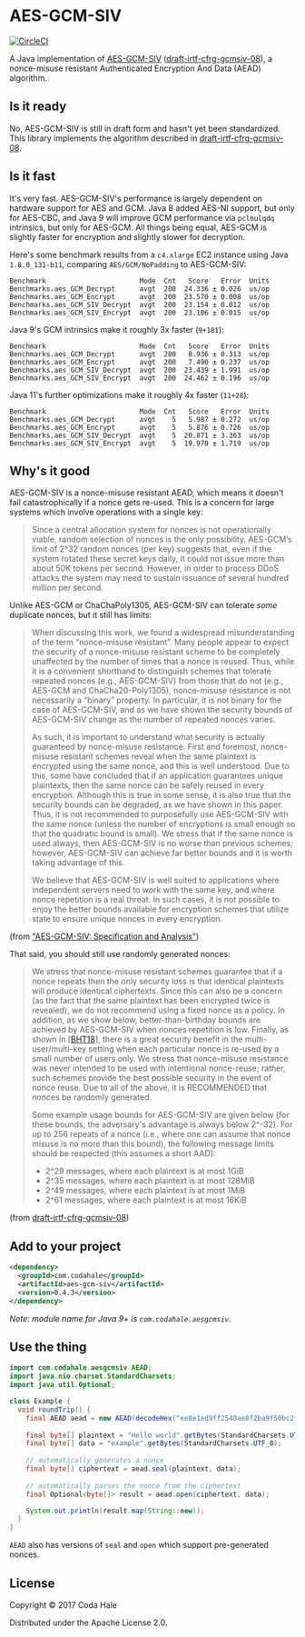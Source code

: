 # AES-GCM-SIV

[![CircleCI](https://circleci.com/gh/codahale/aes-gcm-siv.svg?style=svg)](https://circleci.com/gh/codahale/aes-gcm-siv)

A Java implementation of [AES-GCM-SIV](https://eprint.iacr.org/2017/168) 
([draft-irtf-cfrg-gcmsiv-08](https://tools.ietf.org/html/draft-irtf-cfrg-gcmsiv-08)), a
nonce-misuse resistant Authenticated Encryption And Data (AEAD) algorithm.

## Is it ready

No, AES-GCM-SIV is still in draft form and hasn't yet been standardized. This library implements the
algorithm described in
[draft-irtf-cfrg-gcmsiv-08](https://tools.ietf.org/html/draft-irtf-cfrg-gcmsiv-08).

## Is it fast

It's very fast. AES-GCM-SIV's performance is largely dependent on hardware support for AES and GCM.
Java 8 added AES-NI support, but only for AES-CBC, and Java 9 will improve GCM performance via
`pclmulqdq` intrinsics, but only for AES-GCM. All things being equal, AES-GCM is slightly faster for
encryption and slightly slower for decryption. 

Here's some benchmark results from a `c4.xlarge` EC2 instance using Java `1.8.0_131-b11`, comparing
`AES/GCM/NoPadding` to AES-GCM-SIV:

```
Benchmark                       Mode  Cnt   Score   Error  Units
Benchmarks.aes_GCM_Decrypt      avgt  200  24.336 ± 0.026  us/op
Benchmarks.aes_GCM_Encrypt      avgt  200  23.570 ± 0.008  us/op
Benchmarks.aes_GCM_SIV_Decrypt  avgt  200  23.154 ± 0.012  us/op
Benchmarks.aes_GCM_SIV_Encrypt  avgt  200  23.106 ± 0.015  us/op
```

Java 9's GCM intrinsics make it roughly 3x faster (`9+181`):

``` 
Benchmark                       Mode  Cnt   Score   Error  Units
Benchmarks.aes_GCM_Decrypt      avgt  200   8.936 ± 0.313  us/op
Benchmarks.aes_GCM_Encrypt      avgt  200   7.490 ± 0.237  us/op
Benchmarks.aes_GCM_SIV_Decrypt  avgt  200  23.439 ± 1.991  us/op
Benchmarks.aes_GCM_SIV_Encrypt  avgt  200  24.462 ± 0.196  us/op
```

Java 11's further optimizations make it roughly 4x faster (`11+28`):

```
Benchmark                       Mode  Cnt   Score   Error  Units
Benchmarks.aes_GCM_Decrypt      avgt    5   5.987 ± 0.272  us/op
Benchmarks.aes_GCM_Encrypt      avgt    5   5.876 ± 0.726  us/op
Benchmarks.aes_GCM_SIV_Decrypt  avgt    5  20.871 ± 3.363  us/op
Benchmarks.aes_GCM_SIV_Encrypt  avgt    5  19.970 ± 1.719  us/op
```

## Why's it good

AES-GCM-SIV is a nonce-misuse resistant AEAD, which means it doesn't fail catastrophically if a
nonce gets re-used. This is a concern for large systems which involve operations with a single key:

> Since a central allocation system for nonces is not operationally viable, random selection of
nonces is the only possibility. AES-GCM’s limit of 2^32 random nonces (per key) suggests that, even
if the system rotated these secret keys daily, it could not issue more than about 50K tokens per
second. However, in order to process DDoS attacks the system may need to sustain issuance of several
hundred million per second.

Unlike AES-GCM or ChaChaPoly1305, AES-GCM-SIV can tolerate _some_ duplicate nonces, but it still has
limits:

> When discussing this work, we found a widespread misunderstanding of the term “nonce-misuse
resistant”. Many people appear to expect the security of a nonce-misuse resistant scheme to be
completely unaffected by the number of times that a nonce is reused. Thus, while it is a convenient
shorthand to distinguish schemes that tolerate repeated nonces (e.g., AES-GCM-SIV) from those that
do not (e.g., AES-GCM and ChaCha20-Poly1305), nonce-misuse resistance is not necessarily a “binary”
property. In particular, it is not binary for the case of AES-GCM-SIV, and as we have shown the
security bounds of AES-GCM-SIV change as the number of repeated nonces varies.
>
> As such, it is important to understand what security is actually guaranteed by nonce-misuse
resistance. First and foremost, nonce-misuse resistant schemes reveal when the same plaintext is
encrypted using the same nonce, and this is well understood. Due to this, some have concluded that
if an application guarantees unique plaintexts, then the same nonce can be safely reused in every
encryption. Although this is true in some sense, it is also true that the security bounds can be
degraded, as we have shown in this paper. Thus, it is not recommended to purposefully use
AES-GCM-SIV with the same nonce (unless the number of encryptions is small enough so that the
quadratic bound is small). We stress that if the same nonce is used always, then AES-GCM-SIV is no
worse than previous schemes; however, AES-GCM-SIV can achieve far better bounds and it is worth
taking advantage of this. 
> 
> We believe that AES-GCM-SIV is well suited to applications where independent servers need to work
with the same key, and where nonce repetition is a real threat. In such cases, it is not possible to
enjoy the better bounds available for encryption schemes that utilize state to ensure unique nonces
in every encryption.

(from ["AES-GCM-SIV: Specification and Analysis"](https://eprint.iacr.org/2017/168))

That said, you should still use randomly generated nonces:

> We stress that nonce-misuse resistant schemes guarantee that if a nonce repeats then the only
security loss is that identical plaintexts will produce identical ciphertexts.  Since this can also
be a concern (as the fact that the same plaintext has been encrypted twice is revealed), we do not
recommend using a fixed nonce as a policy.  In addition, as we show below, better-than-birthday
bounds are achieved by AES-GCM-SIV when nonces repetition is low.  Finally, as shown in [[BHT18]],
there is a great security benefit in the multi- user/multi-key setting when each particular nonce is
re-used by a small number of users only.  We stress that nonce-misuse resistance was never intended
to be used with intentional nonce-reuse; rather, such schemes provide the best possible security in
the event of nonce reuse.  Due to all of the above, it is RECOMMENDED that nonces be randomly
generated.
> 
> Some example usage bounds for AES-GCM-SIV are given below (for these
bounds, the adversary's advantage is always below 2^-32).  For up to
256 repeats of a nonce (i.e., where one can assume that nonce misuse
is no more than this bound), the following message limits should be
respected (this assumes a short AAD):
>   
> * 2^29 messages, where each plaintext is at most 1GiB
> * 2^35 messages, where each plaintext is at most 128MiB
> * 2^49 messages, where each plaintext is at most 1MiB
> * 2^61 messages, where each plaintext is at most 16KiB

[BHT18]: https://tools.ietf.org/html/draft-irtf-cfrg-gcmsiv-08#ref-BHT18

(from [draft-irtf-cfrg-gcmsiv-08](https://tools.ietf.org/html/draft-irtf-cfrg-gcmsiv-08))

## Add to your project

```xml
<dependency>
  <groupId>com.codahale</groupId>
  <artifactId>aes-gcm-siv</artifactId>
  <version>0.4.3</version>
</dependency>
```

*Note: module name for Java 9+ is `com.codahale.aesgcmsiv`.*

## Use the thing

```java
import com.codahale.aesgcmsiv.AEAD;
import java.nio.charset.StandardCharsets;
import java.util.Optional;

class Example {
  void roundTrip() {
    final AEAD aead = new AEAD(decodeHex("ee8e1ed9ff2540ae8f2ba9f50bc2f27c"));
    
    final byte[] plaintext = "Hello world".getBytes(StandardCharsets.UTF_8);
    final byte[] data = "example".getBytes(StandardCharsets.UTF_8);
   
    // automatically generates a nonce
    final byte[] ciphertext = aead.seal(plaintext, data);
    
    // automatically parses the nonce from the ciphertext
    final Optional<byte[]> result = aead.open(ciphertext, data);

    System.out.println(result.map(String::new));
  } 
}
```

`AEAD` also has versions of `seal` and `open` which support pre-generated nonces.

## License

Copyright © 2017 Coda Hale

Distributed under the Apache License 2.0.
